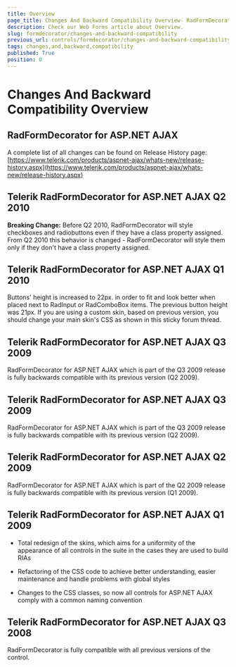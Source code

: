 ```yaml
---
title: Overview
page_title: Changes And Backward Compatibility Overview- RadFormDecorator
description: Check our Web Forms article about Overview.
slug: formdecorator/changes-and-backward-compatibility
previous_url: controls/formdecorator/changes-and-backward-compatibility
tags: changes,and,backward,compatibility
published: True
position: 0
---
```


# Changes And Backward Compatibility Overview

## RadFormDecorator for ASP.NET AJAX

A complete list of all changes can be found on Release History page: [https://www.telerik.com/products/aspnet-ajax/whats-new/release-history.aspx](https://www.telerik.com/products/aspnet-ajax/whats-new/release-history.aspx)

## Telerik RadFormDecorator for ASP.NET AJAX Q2 2010

**Breaking Change:** Before Q2 2010, RadFormDecorator will style checkboxes and radiobuttons even if they have a class property assigned. From Q2 2010 this behavior is changed - RadFormDecorator will style them only if they don't have a class property assigned.

## Telerik RadFormDecorator for ASP.NET AJAX Q1 2010

Buttons' height is increased to 22px. in order to fit and look better when placed next to RadInput or RadComboBox items. The previous button height was 21px. If you are using a custom skin, based on previous version, you should change your main skin's CSS as shown in this sticky forum thread.

## Telerik RadFormDecorator for ASP.NET AJAX Q3 2009

RadFormDecorator for ASP.NET AJAX which is part of the Q3 2009 release is fully backwards compatible with its previous version (Q2 2009).

## Telerik RadFormDecorator for ASP.NET AJAX Q3 2009

RadFormDecorator for ASP.NET AJAX which is part of the Q3 2009 release is fully backwards compatible with its previous version (Q2 2009).

## Telerik RadFormDecorator for ASP.NET AJAX Q2 2009

RadFormDecorator for ASP.NET AJAX which is part of the Q2 2009 release is fully backwards compatible with its previous version (Q1 2009).

## Telerik RadFormDecorator for ASP.NET AJAX Q1 2009

* Total redesign of the skins, which aims for a uniformity of the appearance of all controls in the suite in the cases they are used to build RIAs

* Refactoring of the CSS code to achieve better understanding, easier maintenance and handle problems with global styles

* Changes to the CSS classes, so now all controls for ASP.NET AJAX comply with a common naming convention

## Telerik RadFormDecorator for ASP.NET AJAX Q3 2008

RadFormDecorator is fully compatible with all previous versions of the control.
